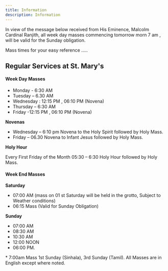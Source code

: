 ```yaml
---
title: Information
description: Information
---
```


In view of the  message below received from His Eminence, Malcolm Cardinal Ranjith, all week day masses commencing  tomorrow morn 7 am , will be valid for the Sunday obligation.

Mass times for your easy reference .....

## Regular Services at St. Mary&#39;s

#### Week Day Masses

* Monday - 6:30 AM
* Tuesday – 6.30 AM
* Wednesday : 12:15 PM , 06:10 PM (Novena)
* Thursday – 6:30 AM
* Friday -12:15 PM , 06:10 PM (Novena)

**Novenas**
* Wednesday – 6:10 pm Novena to the Holy Spirit followed by Holy Mass.
* Friday – 06.30 Novena to Infant Jesus followed by Holy Mass.

**Holy Hour**

Every First Friday of the Month 05:30 – 6:30 Holy Hour followed by Holy Mass.

#### Week End Masses

**Saturday**
* 07:00 AM
(mass on 01 st Saturday will be held in the grotto, Subject to Weather conditions)
* 06:15 Mass (Valid for Sunday Obligation)

**Sunday**
* 07:00 AM
* 08:30 AM
* 10:30 AM
* 12:00 NOON
* 06:00 PM.

\* 7:00am Mass 1st Sunday (Sinhala), 3rd Sunday (Tamil). All Masses are in English
except where noted. 
